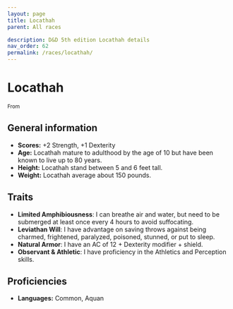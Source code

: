 ```yaml
---
layout: page
title: Locathah
parent: All races

description: D&D 5th edition Locathah details
nav_order: 62
permalink: /races/locathah/
---
```


# Locathah

<small>From </small>


## General information

- **Scores:** +2 Strength, +1 Dexterity
- **Age:** Locathah mature to adulthood by the age of 10 but have been known to live up to 80 years.
- **Height:** Locathah stand between 5 and 6 feet tall.
- **Weight:** Locathah average about 150 pounds.

## Traits

- **Limited Amphibiousness**: I can breathe air and water, but need to be submerged at least once every 4 hours to avoid suffocating.
- **Leviathan Will**: I have advantage on saving throws against being charmed, frightened, paralyzed, poisoned, stunned, or put to sleep.
- **Natural Armor**: I have an AC of 12 + Dexterity modifier + shield.
- **Observant & Athletic**: I have proficiency in the Athletics and Perception skills.

## Proficiencies

- **Languages:** Common, Aquan